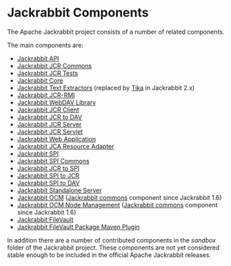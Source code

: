 <!--
   Licensed to the Apache Software Foundation (ASF) under one or more
   contributor license agreements.  See the NOTICE file distributed with
   this work for additional information regarding copyright ownership.
   The ASF licenses this file to You under the Apache License, Version 2.0
   (the "License"); you may not use this file except in compliance with
   the License.  You may obtain a copy of the License at

       http://www.apache.org/licenses/LICENSE-2.0

   Unless required by applicable law or agreed to in writing, software
   distributed under the License is distributed on an "AS IS" BASIS,
   WITHOUT WARRANTIES OR CONDITIONS OF ANY KIND, either express or implied.
   See the License for the specific language governing permissions and
   limitations under the License.
-->

Jackrabbit Components
=====================
The Apache Jackrabbit project consists of a number of related components.

The main components are:

* [Jackrabbit API](components/jackrabbit-api.html)
* [Jackrabbit JCR Commons](components/jackrabbit-jcr-commons.html)
* [Jackrabbit JCR Tests](components/jackrabbit-jcr-tests.html)
* [Jackrabbit Core](components/jackrabbit-core.html)
* [Jackrabbit Text Extractors](components/jackrabbit-text-extractors.html) (replaced by [Tika](http://lucene.apache.org/tika/) in Jackrabbit 2.x)
* [Jackrabbit JCR-RMI](components/jackrabbit-jcr-rmi.html)
* [Jackrabbit WebDAV Library](components/jackrabbit-webdav-library.html)
* [Jackrabbit JCR Client](components/jackrabbit-jcr-client.html)
* [Jackrabbit JCR to DAV](components/jackrabbit-jcr-to-dav.html)
* [Jackrabbit JCR Server](components/jackrabbit-jcr-server.html)
* [Jackrabbit JCR Servlet](components/jackrabbit-jcr-servlet.html)
* [Jackrabbit Web Application](components/jackrabbit-web-application.html)
* [Jackrabbit JCA Resource Adapter](components/jackrabbit-jca-resource-adapter.html)
* [Jackrabbit SPI](components/jackrabbit-spi.html)
* [Jackrabbit SPI Commons](components/jackrabbit-spi-commons.html)
* [Jackrabbit JCR to SPI](components/jackrabbit-jcr-to-spi.html)
* [Jackrabbit SPI to JCR](components/jackrabbit-spi-to-jcr.html)
* [Jackrabbit SPI to DAV](components/jackrabbit-spi-to-dav.html)
* [Jackrabbit Standalone Server](standalone-server.html)
* [Jackrabbit OCM](components/jackrabbit-ocm.html) ([Jackrabbit commons](http://jackrabbit.apache.org/commons/) component since Jackrabbit 1.6)
* [Jackrabbit OCM Node Management](components/jackrabbit-ocm-node-management.html) ([Jackrabbit commons](http://jackrabbit.apache.org/commons/) component since Jackrabbit 1.6)
* [Jackrabbit FileVault](http://jackrabbit.apache.org/filevault/)
* [Jackrabbit FileVault Package Maven Plugin](https://jackrabbit.apache.org/filevault-package-maven-plugin/)

In addition there are a number of contributed components in the *sandbox*
folder of the Jackrabbit project. These components are not yet considered
stable enough to be included in the official Apache Jackrabbit releases.
